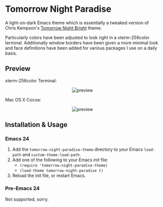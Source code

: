 # Tomorrow Night Paradise

A light-on-dark Emacs theme which is essentially a tweaked version of Chris
Kempson's [Tomorrow Night Bright][tomorrow] theme.

Particularly colors have been adjusted to look right in a xterm-256color
terminal. Additionally window borders have been given a more minimal look and
face definitions have been added for various packages I use on a daily basis.

## Preview

xterm-256color Terminal:

<div style="text-align: center">
  <img src="https://github.com/jimeh/tomorrow-night-paradise-theme.el/raw/master/preview/xterm-256color.png" alt="preview" />
</div>

Mac OS X Cocoa:

<div style="text-align: center">
  <img src="https://github.com/jimeh/tomorrow-night-paradise-theme.el/raw/master/preview/gui.png" alt="preview" />
</div>

## Installation & Usage

### Emacs 24

1. Add the `tomorrow-night-paradise-theme` directory to your Emacs `load-path`
   and `custom-theme-load-path`.
2. Add one of the following to your Emacs init file:
    - `(require 'tomorrow-night-paradise-theme)`
    - `(load-theme tomorrow-night-paradise t)`
3. Reload the init file, or restart Emacs.

### Pre-Emacs 24

Not supported, sorry.


[tomorrow]: https://github.com/ChrisKempson/Tomorrow-Theme
